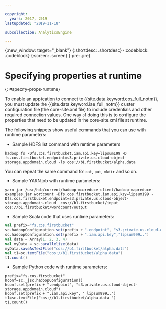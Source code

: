 ```yaml
---

copyright:
  years: 2017, 2019
lastupdated: "2019-11-18"

subcollection: AnalyticsEngine

---
```


<!-- Attribute definitions -->
{:new_window: target="_blank"}
{:shortdesc: .shortdesc}
{:codeblock: .codeblock}
{:screen: .screen}
{:pre: .pre}

# Specifying properties at runtime
{: #specify-props-runtime}

To enable an application to connect to {{site.data.keyword.cos_full_notm}}, you must update the {{site.data.keyword.iae_full_notm}} cluster configuration file (the core-site.xml file) to include credentials and other required connection values. One way of doing this is to configure the properties that need to be updated in the core-site.xml file at runtime.

The following snippets show useful commands that you can use with  runtime parameters:

- Sample HDFS list command with runtime parameters
```
hadoop fs -Dfs.cos.firstbucket.iam.api.key=lipsum199 -D fs.cos.firstbucket.endpoint=s3.private.us.cloud-object-storage.appdomain.cloud -ls cos://b1.firstbucket/alpha.data
```

 You can repeat the same command for `cat`, `put`, `mkdir` and so on.
- Sample YARN job with runtime parameters:
```
yarn jar /usr/hdp/current/hadoop-mapreduce-client/hadoop-mapreduce-examples.jar wordcount -Dfs.cos.firstbucket.iam.api.key=lipsum199 -Dfs.cos.firstbucket.endpoint=s3.private.us.cloud-object-storage.appdomain.cloud  cos://b1.firstbucket/input cos://b1.firstbucket/wordcount/output
```
- Sample Scala code that uses runtime parameters:
```scala
val prefix="fs.cos.firstbucket"
sc.hadoopConfiguration.set(prefix + ".endpoint", "s3.private.us.cloud-object-storage.appdomain.cloud")
sc.hadoopConfiguration.set(prefix + ".iam.api.key","lipsum999….")
val data = Array(1, 2, 3, 4)
val myData = sc.parallelize(data)
myData.saveAsTextFile("cos://b1.firstbucket/alpha.data")
val t1=sc.textFile("cos://b1.firstbucket/alpha.data")
t1.count()
```
- Sample Python code with runtime parameters:
```
prefix="fs.cos.firstbucket"
hconf=sc._jsc.hadoopConfiguration()
hconf.set(prefix + ".endpoint", "s3.private.us.cloud-object-storage.appdomain.cloud")
hconf.set(prefix + ".iam.api.key", " lipsum999….")
t1=sc.textFile("cos://b1.firstbucket/alpha.data ")
t1.count()
```

<!-- For example, you can specify the properties at runtime in your Python, Scala, or R code when executing jobs. The following snippet shows an example for Spark:

```
prefix="fs.cos.myprodservice"

hconf=sc._jsc.hadoopConfiguration()
hconf.set(prefix + ".iam.endpoint", "https://iam.cloud.ibm.com/identity/token")
hconf.set(prefix + ".endpoint", "s3-api.us-geo.objectstorage.service.networklayer.com")
hconf.set(prefix + ".iam.api.key", "he0Zzjasdfasdfasdfasdfasdfasdfj2OV")
hconf.set(prefix + ".iam.service.id", "ServiceId-asdf-asdf-asdf-asdf-asdf")

t1=sc.textFile("cos://mybucket.myprodservice/tata.data")
t1.count()
```
{: codeblock} -->
